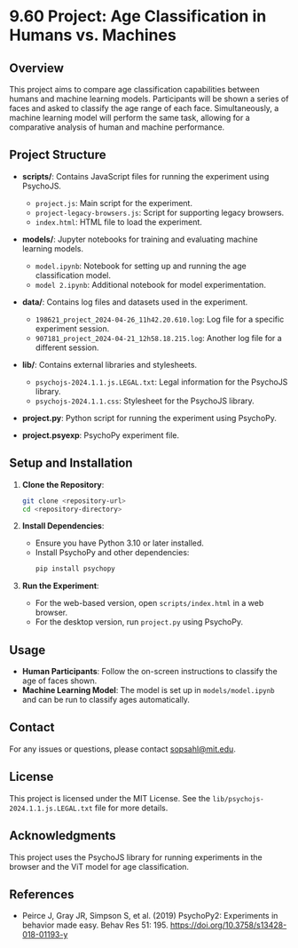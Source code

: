 # 9.60 Project: Age Classification in Humans vs. Machines

## Overview

This project aims to compare age classification capabilities between humans and machine learning models. Participants will be shown a series of faces and asked to classify the age range of each face. Simultaneously, a machine learning model will perform the same task, allowing for a comparative analysis of human and machine performance.

## Project Structure

- **scripts/**: Contains JavaScript files for running the experiment using PsychoJS.
  - `project.js`: Main script for the experiment.
  - `project-legacy-browsers.js`: Script for supporting legacy browsers.
  - `index.html`: HTML file to load the experiment.

- **models/**: Jupyter notebooks for training and evaluating machine learning models.
  - `model.ipynb`: Notebook for setting up and running the age classification model.
  - `model 2.ipynb`: Additional notebook for model experimentation.

- **data/**: Contains log files and datasets used in the experiment.
  - `198621_project_2024-04-26_11h42.20.610.log`: Log file for a specific experiment session.
  - `907181_project_2024-04-21_12h58.18.215.log`: Another log file for a different session.

- **lib/**: Contains external libraries and stylesheets.
  - `psychojs-2024.1.1.js.LEGAL.txt`: Legal information for the PsychoJS library.
  - `psychojs-2024.1.1.css`: Stylesheet for the PsychoJS library.

- **project.py**: Python script for running the experiment using PsychoPy.

- **project.psyexp**: PsychoPy experiment file.

## Setup and Installation

1. **Clone the Repository**:
   ```bash
   git clone <repository-url>
   cd <repository-directory>
   ```

2. **Install Dependencies**:
   - Ensure you have Python 3.10 or later installed.
   - Install PsychoPy and other dependencies:
     ```bash
     pip install psychopy
     ```

3. **Run the Experiment**:
   - For the web-based version, open `scripts/index.html` in a web browser.
   - For the desktop version, run `project.py` using PsychoPy.

## Usage

- **Human Participants**: Follow the on-screen instructions to classify the age of faces shown.
- **Machine Learning Model**: The model is set up in `models/model.ipynb` and can be run to classify ages automatically.

## Contact

For any issues or questions, please contact [sopsahl@mit.edu](mailto:sopsahl@mit.edu).

## License

This project is licensed under the MIT License. See the `lib/psychojs-2024.1.1.js.LEGAL.txt` file for more details.

## Acknowledgments

This project uses the PsychoJS library for running experiments in the browser and the ViT model for age classification.

## References

- Peirce J, Gray JR, Simpson S, et al. (2019) PsychoPy2: Experiments in behavior made easy. Behav Res 51: 195. https://doi.org/10.3758/s13428-018-01193-y
